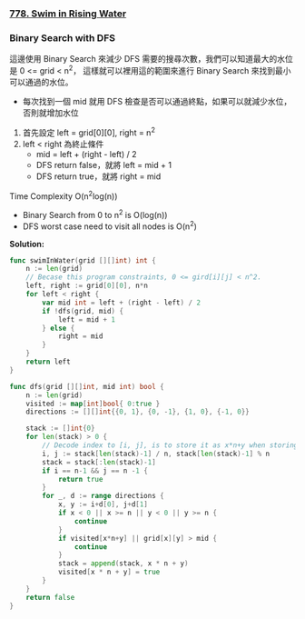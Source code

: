 ### [778. Swim in Rising Water]

### Binary Search with DFS

這邊使用 Binary Search 來減少 DFS 需要的搜尋次數，我們可以知道最大的水位是 0 <= grid < n<sup>2</sup>，
這樣就可以裡用這的範圍來進行 Binary Search 來找到最小可以通過的水位。
-   每次找到一個 mid 就用 DFS 檢查是否可以通過終點，如果可以就減少水位，否則就增加水位

1.  首先設定 left = grid[0][0], right = n<sup>2</sup>
2.  left < right 為終止條件
    -   mid = left + (right - left) / 2
    -   DFS return false，就將 left = mid + 1
    -   DFS return true，就將 right = mid

Time Complexity O(n<sup>2</sup>log(n))
-   Binary Search from 0 to n<sup>2</sup> is O(log(n))
-   DFS worst case need to visit all nodes is O(n<sup>2</sup>)

**Solution:**
```go
func swimInWater(grid [][]int) int {
    n := len(grid)
    // Becase this program constraints, 0 <= gird[i][j] < n^2.
    left, right := grid[0][0], n*n
    for left < right {
        var mid int = left + (right - left) / 2
        if !dfs(grid, mid) {
            left = mid + 1
        } else {
            right = mid
        }
    }
    return left
}

func dfs(grid [][]int, mid int) bool {
    n := len(grid)
    visited := map[int]bool{ 0:true }
    directions := [][]int{{0, 1}, {0, -1}, {1, 0}, {-1, 0}}

    stack := []int{0}
    for len(stack) > 0 {
        // Decode index to [i, j], is to store it as x*n+y when storing.
        i, j := stack[len(stack)-1] / n, stack[len(stack)-1] % n
        stack = stack[:len(stack)-1]
        if i == n-1 && j == n -1 {
            return true
        }
        for _, d := range directions {
            x, y := i+d[0], j+d[1]
            if x < 0 || x >= n || y < 0 || y >= n {
                continue
            }
            if visited[x*n+y] || grid[x][y] > mid {
                continue
            }
            stack = append(stack, x * n + y)
            visited[x * n + y] = true
        }
    }
    return false
}
```

[778. Swim in Rising Water]: https://leetcode.com/problems/swim-in-rising-water